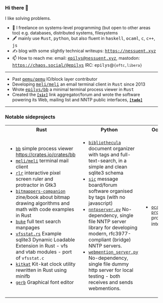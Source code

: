 ### Hi there 👋

I like solving problems.

- 🤔 I freelance on systems-level programming (but open to other areas too) e.g. databases, distributed systems, filesystems 
- 🖋️ mainly use <kbd>Rust</kbd>, <kbd>python</kbd>, but also fluent in <kbd>haskell</kbd>, <kbd>ocaml</kbd>, <kbd>c</kbd>, <kbd>c++</kbd>, <kbd>js</kbd>
- ✍️ blog with some slightly technical writeups: <kbd>https://nessuent.xyz</kbd>
- 📫 How to reach me: email: <kbd>epilys@nessuent.xyz</kbd>, mastodon: <kbd>https://chaos.social/@epilys</kbd> IRC: <kbd>epilys</kbd>@`{oftc,libera}`

----

- Past [<kbd>qemu/qemu</kbd>](https://github.com/qemu/qemu) IO/block layer contributor
- Developing [<kbd>meli/meli</kbd>](https://github.com/meli/meli) an email terminal client in <kbd>Rust</kbd> since 2013
- Wrote [<kbd>epilys/bb</kbd>](https://github.com/epilys/bb) a minimal terminal process viewer in <kbd>Rust</kbd>
- Created the [**`[sic]`**](https://sic.pm) link aggregator/forum and wrote the software powering its Web, mailing list and NNTP public interfaces, 
 [**`[tade]`**](https://github.com/epilys/tade)

----

### Notable sideprojects

<table><tr><th>Rust</th><th>Python</th><th>Ocaml</th><th>Haskell</th></tr><tr><td>

 - [`bb`](https://github.com/epilys/bb) simple process viewer https://crates.io/crates/bb 
 - [`meli/meli`](https://github.com/meli/meli/) terminal mail client
 - [`rlr`](https://github.com/epilys/rlr) interactive pixel screen ruler and protractor in Gtk3
 - [`bitmappers-companion`](https://github.com/epilys/bitmappers-companion) zine/book about bitmap drawing algorithms and math with code examples in Rust
 - [`buke`](https://github.com/epilys/buke) full text search manpages
 - [`vfsstat.rs`](https://github.com/epilys/vfsstat.rs) Example sqlite3 Dynamic Loadable Extension in Rust - vfs and vtab modules - port of `vfsstat.c`
 - [`kitkat`](https://github.com/epilys/kitkat) Kit-kat clock utility rewritten in Rust using minifb
 - [`gerb`](https://github.com/epilys/gerb) Graphical font editor
 
</td><td>

- [`bibliothecula`](https://github.com/epilys/bibliothecula) document organizer with tags and full-text-search, in a simple and clean sqlite3 schema 
- [`sic`](https://github.com/epilys/sic) message board/forum software organised by tags (with no javascript)
- [`nntpserver.py`](https://github.com/epilys/nntpserver.py) No-dependency, single file NNTP server library for developing modern, rfc3977-compliant (bridge) NNTP servers.
 - [`webmention_server.py`](https://github.com/epilys/webmention_server.py) No-dependency, single file dummy http server for local testing - both receives and sends webmentions. 
 
</td><td>

 - [`ocaml-prolog`](https://github.com/epilys/ocaml-prolog) prolog interpreter
  
</td><td>
 
 - [`baluster`](https://github.com/epilys/baluster) terminal paste bin server
 
</td></tr></table>

